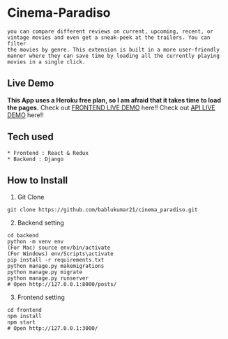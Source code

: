 # Cinema-Paradiso
```In this web application you will find many informative movie reviews,
you can compare different reviews on current, upcoming, recent, or
vintage movies and even get a sneak-peek at the trailers. You can filter
the movies by genre. This extension is built in a more user-friendly
manner where they can save time by loading all the currently playing
movies in a single click.
```
## Live Demo
**This App uses a Heroku free plan, so I am afraid that it takes time to load the pages.**
Check out [FRONTEND LIVE DEMO](https://cinemaparadisofrontend.ghaznookjaved.repl.co/) here!!
Check out [API LIVE DEMO](https://cinemaparadisobackend.ghaznookjaved.repl.co/) here!!
## Tech used
```
* Frontend : React & Redux
* Backend : Django
```
## How to Install
1. Git Clone
```
git clone https://github.com/bablukumar21/cinema_paradiso.git
```
2. Backend setting
```
cd backend
python -m venv env
(For Mac) source env/bin/activate
(For Windows) env/Scripts\activate
pip install -r requirements.txt
python manage.py makemigrations
python manage.py migrate
python manage.py runserver
# Open http://127.0.0.1:8000/posts/
```
3. Frontend setting
```
cd frontend
npm install
npm start
# Open http://127.0.0.1:3000/
```
